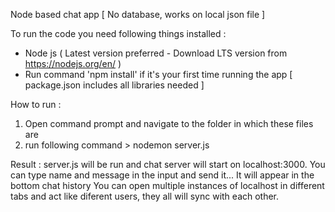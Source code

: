 Node based chat app [ No database, works on local json file ]

To run the code you need following things installed :
- Node js ( Latest version preferred - Download LTS version from https://nodejs.org/en/ )
- Run command 'npm install' if it's your first time running the app [ package.json includes all libraries needed ]

How to run :
1. Open command prompt and navigate to the folder in which these files are
2. run following command > nodemon server.js

Result : 
server.js will be run and chat server will start on localhost:3000. 
You can type name and message in the input and send it... It will appear in the bottom chat history
You can open multiple instances of localhost in different tabs and act like diferent users, they all will sync with each other.
